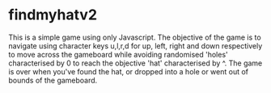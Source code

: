 # findmyhatv2
This is a simple game using only Javascript. The objective of the game is to navigate using character keys u,l,r,d for up, left, right and down respectively to move across the gameboard while avoiding randomised 'holes' characterised by 0 to reach the objective 'hat' characterised by ^. The game is over when you've found the hat, or dropped into a hole or went out of bounds of the gameboard.
